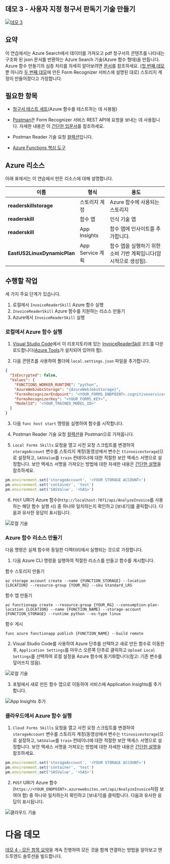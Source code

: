 ## <a name="demo-3---creating-a-custom-invoice-reader-skill"></a>데모 3 - 사용자 지정 청구서 판독기 기술 만들기

[![데모 3](images/demo3.png)](https://globaleventcdn.blob.core.windows.net/assets/aiml/aiml10/videos/Demo3.mp4 "데모 3")

## <a name="summary"></a>요약
이 연습에서는 Azure Search에서 데이터를 가져오고 pdf 청구서의 콘텐츠를 나타내는 구조화 된 json 문서를 반환하는 Azure Search 기술(Azure 함수 형태)을 만듭니다. Azure 함수 만들기의 심층 처리를 자세히 알아보려면 [문서](https://docs.microsoft.com/en-us/azure/azure-functions/functions-create-first-azure-function-azure-cli?WT.mc_id=msignitethetour2019-github-aiml10)를 참조하세요. ([첫 번째 데모](demo1.md)뿐 아니라 [두 번째 데모](demo2.md)에 만든 Form Recognizer 서비스에 설명된 대로) 스토리지 계정이 만들어졌다고 가정합니다.


## <a name="what-you-need"></a>필요한 항목
- [청구서 테스트 세트](https://globaleventcdn.blob.core.windows.net/assets/aiml/aiml10/data/test.zip)(Azure 함수를 테스트하는 데 사용됨)


- [Postman](https://www.getpostman.com/)은 Form Recognizer 서비스 REST API에 요청을 보내는 데 사용됩니다. 자세한 내용은 이 [간단한 입문서](postman.md)를 참조하세요.

- Postman Reader 기술 요청 [컬렉션](src/Collections/Reader_Skill.postman_collection.json)입니다.

- [Azure Functions 핵심 도구](https://docs.microsoft.com/en-us/azure/azure-functions/functions-run-local?WT.mc_id=msignitethetour2019-github-aiml10#v2)

## <a name="azure-resources"></a>Azure 리소스
아래 표에서는 이 연습에서 만든 리소스에 대해 설명합니다.

| 이름                       | 형식                            | 용도                    |
| -------------------------- | ------------------------------- | ------------------------- |
| **readerskillstorage**   | 스토리지 계정              | Azure 함수에 사용되는 스토리지 |
| **readerskill**          | 함수 앱                 | 인식 기술 앱 |
| **readerskill**          | App Insights                   | 함수 앱에 인사이트를 추가합니다. |
| **EastUS2LinuxDynamicPlan** | App Service 계획                   | 함수 앱을 실행하기 위한 소비 기반 계획입니다(암시적으로 생성됨). |

## <a name="what-to-do"></a>수행할 작업

세 가지 주요 단계가 있습니다.
1. 로컬에서 `InvoiceReaderSkill` Azure 함수 실행
2. `InvoiceReaderSkill` Azure 함수를 지원하는 리소스 만들기
3. Azure에서 `InvoiceReaderSkill` 실행

### <a name="run-the-azure-function-locally"></a>로컬에서 Azure 함수 실행

1. [Visual Studio Code](https://code.visualstudio.com/)에서 이 리포지토리에 있는 [InvoiceReaderSkill](src/InvoiceReaderSkill) 코드를 다운로드합니다([Azure Tools](https://marketplace.visualstudio.com/items?itemName=ms-vscode.vscode-node-azure-pack)가 설치되어 있어야 함).

2. 다음 콘텐츠를 사용하여 폴더에 `local.settings.json` 파일을 추가합니다.

```json
{
  "IsEncrypted": false,
  "Values": {
    "FUNCTIONS_WORKER_RUNTIME": "python",
    "AzureWebJobsStorage": "{AzureWebJobsStorage}",
    "FormsRecognizerEndpoint": "<YOUR_FORMS_ENDPOINT>.cognitiveservices.azure.com",
    "FormsRecognizerKey": "<YOUR_FORMS_KEY>",
    "ModelId": "<YOUR_TRAINED_MODEL_ID>"
  }
}
```
3. 다음 `func host start` 명령을 실행하여 함수를 시작합니다.

4. Postman Reader 기술 요청 [컬렉션](src/Collections/Reader_Skill.postman_collection.json)을 Postman으로 가져옵니다.

5. `Local Forms Skills` 요청을 열고 사전 요청 스크립트를 변경하여 `storageAccount` 변수를 스토리지 계정(동영상에서 변수는 `ttinvoicestorage`)으로 설정하고, `SASValue`를 `train` 컨테이너에 대한 적절한 보안 액세스 서명으로 설정합니다. 보안 액세스 서명을 가져오는 방법에 대한 자세한 내용은 [간단한 설명](sas.md)을 참조하세요.

```javascript
pm.environment.set('storageAccount', '<YOUR STORAGE ACCOUNT>')
pm.environment.set('container', 'test')
pm.environment.set('SASValue', '<SAS>')
```

6. `POST` URI가 Azure 함수(`http://localhost:7071/api/AnalyzeInvoice`를 사용하는 해당 함수 실행 시) 중 하나와 일치하는지 확인하고 [보내기]를 클릭합니다. 다음과 유사한 응답이 표시됩니다.

![로컬 기술](images/local_skill.png "로컬 기술")

### <a name="create-azure-function-resources"></a>Azure 함수 리소스 만들기

다음 명령은 실제 함수와 동일한 디렉터리에서 실행되는 것으로 가정합니다.

1. 다음 Azure CLI 명령을 실행하여 적절한 리소스를 만들고 함수를 게시합니다.

함수 스토리지 만들기

```
az storage account create --name {FUNCTION_STORAGE} --location {LOCATION} --resource-group {YOUR_RG} --sku Standard_LRS
```

함수 앱 만들기
```
az functionapp create --resource-group {YOUR_RG} --consumption-plan-location {LOCATION} --name {FUNCTION_NAME} --storage-account {FUNCTION_STORAGE} --runtime python --os-type linux
```
함수 게시
```
func azure functionapp publish {FUNCTION_NAME} --build remote
```

2. Visual Studio Code를 사용하여 Azure 단추를 선택하고 새로 만든 함수로 이동한 후, `Application Settings`를 마우스 오른쪽 단추로 클릭하고 `Upload Local Settings`를 선택하여 로컬 설정을 Azure 함수에 동기화합니다(참고: 기존 변수를 덮어쓰지 않음).

![로컬 기술](images/upload_settings.png "로컬 기술")

3. 포털에서 새로 만든 함수 앱으로 이동하여 서비스에 Application Insights를 추가합니다.

![App Insights 추가](images/app_insights.png "App Insights 추가")

### <a name="run-the-azure-function-in-the-cloud"></a>클라우드에서 Azure 함수 실행

1. `Cloud Forms Skills` 요청을 열고 사전 요청 스크립트를 변경하여 `storageAccount` 변수를 스토리지 계정(동영상에서 변수는 `ttinvoicestorage`)으로 설정하고, `SASValue`를 `train` 컨테이너에 대한 적절한 보안 액세스 서명으로 설정합니다. 보안 액세스 서명을 가져오는 방법에 대한 자세한 내용은 [간단한 설명](sas.md)을 참조하세요.

```javascript
pm.environment.set('storageAccount', '<YOUR STORAGE ACCOUNT>')
pm.environment.set('container', 'test')
pm.environment.set('SASValue', '<SAS>')
```

2. `POST` URI가 Azure 함수(`https://<YOUR_ENDPOINT>.azurewebsites.net/api/AnalyzeInvoice`처럼 보여야 함) 중 하나와 일치하는지 확인하고 [보내기]를 클릭합니다. 다음과 유사한 응답이 표시됩니다.

![클라우드 기술](images/local_skill.png "클라우드 기술")

# <a name="next-demo"></a>다음 데모
[데모 4 - 모든 항목 요약](demo4.md)을 계속 진행하여 모든 것을 함께 연결하는 방법을 알아보고 엔드투엔드 솔루션을 빌드합니다.
